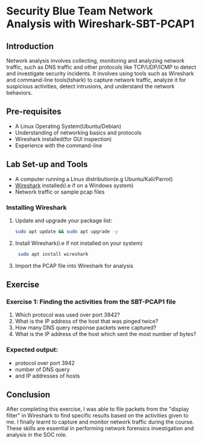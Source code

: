 # Security Blue Team Network Analysis with Wireshark-SBT-PCAP1
## Introduction
Network analysis involves collecting, monitoring and analyzing network traffic, such as DNS traffic and other protocols like TCP/UDP/ICMP to detect and investigate security incidents. It involves using tools such as Wireshark and command-line tools(tshark) to capture network traffic, analyze it for suspicious activities, detect intrusions, and understand the network behaviors.

## Pre-requisites
- A Linux Operating System(Ubuntu/Debian)
- Understanding of networking basics and protocols
- Wireshark installed(for GUI inspection)
- Experience with the command-line

## Lab Set-up and Tools
- A computer running a Linux distribution(e.g Ubuntu/Kali/Parrot)
- [Wireshark](https://www.wireshark.org/download.html) installed(i.e if on a Windows system)
- Network traffic or sample pcap files

### Installing Wireshark
1. Update and upgrade your package list:
   ```bash
   sudo apt update && sudo apt upgrade -y
   ```
2. Install Wireshark(i.e if not installed on your system)
   ```bash
    sudo apt install wireshark
   ```
3. Import the PCAP file into Wireshark for analysis
## Exercise
### Exercise 1: Finding the activities from the SBT-PCAP1 file
1. Which protocol was used over port 3942?
2. What is the IP address of the host that was pinged twice?
3. How many DNS query response packets were captured?
4. What is the IP address of the host which sent the most number of bytes?
### Expected output: 
- protocol over port 3942
- number of DNS query
- and IP addresses of hosts

## Conclusion
After completing this exercise, I was able to file packets from the "display filter" in Wireshark to find specific results based on the activities given to me. I finally learnt to capture and monitor network traffic during the course. These skills are essential in performing network forensics investigation and analysis in the SOC role.
